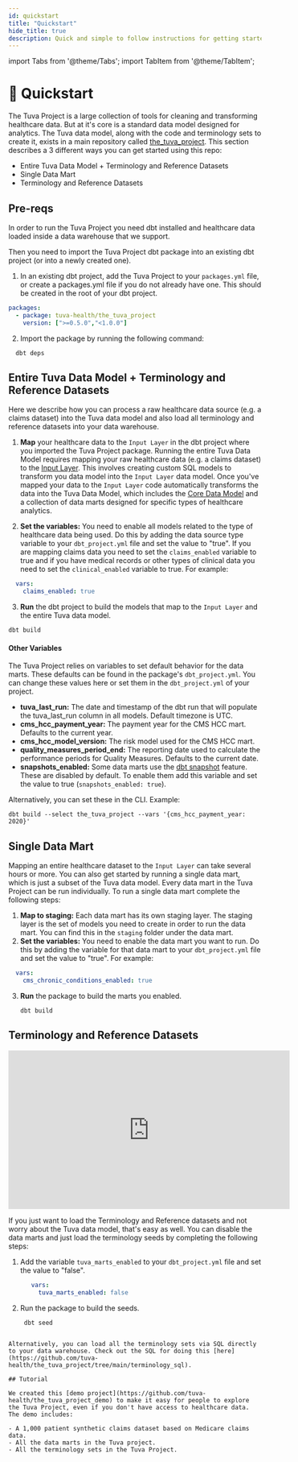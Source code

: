 ```yaml
---
id: quickstart
title: "Quickstart"
hide_title: true
description: Quick and simple to follow instructions for getting started with the Tuva Project.
---
```


import Tabs from '@theme/Tabs';
import TabItem from '@theme/TabItem';

# 🏁 Quickstart

The Tuva Project is a large collection of tools for cleaning and transforming healthcare data.  But at it's core is a standard data model designed for analytics.  The Tuva data model, along with the code and terminology sets to create it, exists in a main repository called [the_tuva_project](https://github.com/tuva-health/the_tuva_project).  This section describes a 3 different ways you can get started using this repo:

- Entire Tuva Data Model + Terminology and Reference Datasets
- Single Data Mart
- Terminology and Reference Datasets

## Pre-reqs

In order to run the Tuva Project you need dbt installed and healthcare data loaded inside a data warehouse that we support.

Then you need to import the Tuva Project dbt package into an existing dbt project (or into a newly created one).

1. In an existing dbt project, add the Tuva Project to your `packages.yml` file, or create a packages.yml file if you 
do not already have one. This should be created in the root of your dbt project.
```yml
packages:
  - package: tuva-health/the_tuva_project
    version: [">=0.5.0","<1.0.0"]
```
2. Import the package by running the following command:
```console
  dbt deps
```

## Entire Tuva Data Model + Terminology and Reference Datasets

Here we describe how you can process a raw healthcare data source (e.g. a claims dataset) into the Tuva data model and also load all terminology and reference datasets into your data warehouse.

1. **Map** your healthcare data to the `Input Layer` in the dbt project where you imported the Tuva Project package.  Running the entire Tuva Data Model requires mapping your raw healthcare data (e.g. a claims dataset) to the [Input Layer](https://thetuvaproject.com/data-dictionaries/input-layer).  This involves creating custom SQL models to transform you data model into the `Input Layer` data model.  Once you've mapped your data to the `Input Layer` code automatically transforms the data into the Tuva Data Model, which includes the [Core Data Model](https://thetuvaproject.com/data-dictionaries/core) and a collection of data marts designed for specific types of healthcare analytics.

2. **Set the variables:** You need to enable all models related to the type of healthcare data being used. Do this by adding the data source type variable to your `dbt_project.yml` file and set the value to "true".  If you are mapping claims data you need to set the `claims_enabled` variable to true and if you have medical records or other types of clinical data you need to set the `clinical_enabled` variable to true.  For example:
  ```yml
    vars:
      claims_enabled: true
  ```

3. **Run** the dbt project to build the models that map to the `Input Layer` and the entire Tuva data model.
  ```console
  dbt build
  ```

#### Other Variables
The Tuva Project relies on variables to set default behavior for the data marts.
These defaults can be found in the package's `dbt_project.yml`.
You can change these values here or set them in the `dbt_project.yml` of your project.

* **tuva_last_run:** The date and timestamp of the dbt run that will populate 
  the tuva_last_run column in all models. Default timezone is UTC.
* **cms_hcc_payment_year:** The payment year for the CMS HCC mart. Defaults to 
  the current year.
* **cms_hcc_model_version:** The risk model used for the CMS HCC mart.
* **quality_measures_period_end:** The reporting date used to calculate the 
  performance periods for Quality Measures. Defaults to the current date.
* **snapshots_enabled:** Some data marts use the [dbt snapshot](https://docs.getdbt.com/docs/build/snapshots)
  feature. These are disabled by default. To enable them add this variable and 
  set the value to true (`snapshots_enabled: true`).

Alternatively, you can set these in the CLI. Example:
```console
dbt build --select the_tuva_project --vars '{cms_hcc_payment_year: 2020}'
```

## Single Data Mart

Mapping an entire healthcare dataset to the `Input Layer` can take several hours or more.  You can also get started by running a single data mart, which is just a subset of the Tuva data model.  Every data mart in the Tuva Project can be run individually.  To run a single data mart complete the following steps:

1. **Map to staging:** Each data mart has its own staging layer.  The staging layer is the set of models you need to create in order to run the data mart.  You can find this in the `staging` folder under the data mart.
2. **Set the variables:** You need to enable the data mart you want to run.  Do this by adding the variable for that data mart to your `dbt_project.yml` file and set the value to "true".  For example: 
  ```yml
    vars:
      cms_chronic_conditions_enabled: true
  ```
3. **Run** the package to build the marts you enabled.
    ```console
    dbt build
    ```

## Terminology and Reference Datasets

<iframe width="560" height="315" src="https://www.youtube.com/embed/oJyuJ4XFYNI?si=2OqvRdcL9D9itUrB" title="YouTube video player" frameborder="0" allow="accelerometer; autoplay; clipboard-write; encrypted-media; gyroscope; picture-in-picture; web-share" allowfullscreen="true"></iframe>

If you just want to load the Terminology and Reference datasets and not worry about the Tuva data model, that's easy as well.  You can disable the data marts and just load the terminology seeds by completing 
the following steps:

1. Add the variable `tuva_marts_enabled` to your `dbt_project.yml` file and set the value to "false".
   ```yml
      vars:
        tuva_marts_enabled: false
   ```
2. Run the package to build the seeds.
   ```console
    dbt seed 
  ```

Alternatively, you can load all the terminology sets via SQL directly to your data warehouse. Check out the SQL for doing this [here](https://github.com/tuva-health/the_tuva_project/tree/main/terminology_sql).

## Tutorial

We created this [demo project](https://github.com/tuva-health/the_tuva_project_demo) to make it easy for people to explore the Tuva Project, even if you don't have access to healthcare data.  The demo includes:

- A 1,000 patient synthetic claims dataset based on Medicare claims data.
- All the data marts in the Tuva project.
- All the terminology sets in the Tuva Project.